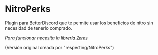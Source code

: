 # NitroPerks
Plugin para BetterDiscord que te permite usar los beneficios de nitro sin necesidad de tenerlo comprado.


*Para funcionar necesita la [librería Zeres](https://betterdiscord.app/plugin/ZeresPluginLibrary)*


(Versión original creada por "respecting/NitroPerks")
